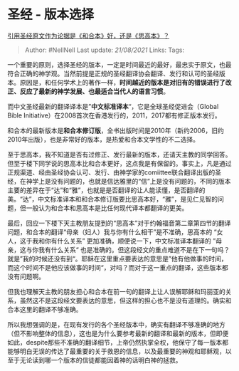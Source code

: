 # 圣经 - 版本选择
[引用圣经原文作为论据是《和合本》好，还是《思高本》？](https://www.zhihu.com/question/268887570/answer/343456583)

> Author: #NellNell 
> Last update: *21/08/2021* 
> Links:
> Tags: 

一个重要的原则，选择圣经的版本，一定是时间最近的最好，最忠实于原文，也最符合正确的神学观。当然前提是正规的圣经翻译协会翻译、发行和认可的圣经版本。原因是，和任何学术上的著作一样，**时间越近的版本是对旧有的错误进行了改正、反应了最新的神学发展、也最适合当代人的语言习惯**。

而中文圣经最新的翻译译本是”**中文标准译本**“，它是全球圣经促进会（Global Bible Initiative）在2008首次在香港发行的，2011，2017都有修正版本发行。

和合本的最新版本是**和合本修订版**，全书出版时间是2010年（新约2006，旧约2010年出版），也是非常好的版本，是热爱和合本文学性的不二选择。

至于思高本，我不知道是否有过修正、发行最新的版本，还请天主教的同学回答。但至于楼下同学说的思高本比和合本更好，这点我是有保留的。事实上，凡是通过正规渠道、经由圣经协会认可、发行、由神学家的comiittee联合翻译出版的圣经，在神学上是没有问题的，也就是信达雅里的“信”上是没有问题的，不同的版本主要的差异在于“达”和“雅”，也就是是否翻译的让人能读懂，是否翻译的美。“达”，中文标准译本和和合本修订版要比思高本好，“雅”，是见仁见智的问题，但一般认为和合本和思高本是比任何现代译本都翻译的更美。

最后，回应一下楼下天主教朋友提到的“思高本”对于约翰福音第二章第四节的翻译问题，和合本的翻译“母亲（妇人）我与你有什么相干”是不准确，思高本的 “女人，这于我和你有什么关系” 更加准确，顺便说一下，中文标准译本翻译的 ”母亲，这与你我有什么关系“ 也是准确的。但这段经文的重点难道不是在下一句吗？就是”我的时候还没有到“。耶稣在这里重点要表达的意思是”他有他做事的时间，而这个时间不是他应该做事的时间“，对吗？而对于这一重点的翻译，这些版本都没有问题啊。

但我也理解天主教的朋友担心和合本在前一句的翻译上让人误解耶稣和玛丽亚的关系，虽然这不是这段经文要表达的意思，但这样的担心也不是没有道理的。确实和合本这里的翻译不够准确。

所以我想强调的是，在现有发行的各个圣经版本中，确实有翻译不够准确的地方（但不影响整体的信息），这也是为什么要参考最新的翻译和最新的版本，但即便如此，despite那些不准确的翻译细节，上帝仍然执掌全权，他保守了每一版本都能够明白无误的传达了最重要的关于救恩的信息，以及最重要的神观和耶稣观，以至于无论读到哪一个版本的信徒都能因着神的话明白神的拯救。